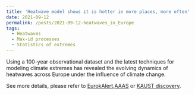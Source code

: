 ```yaml
---
title: 'Heatwave model shows it is hotter in more places, more often'
date: 2021-09-12
permalink: /posts/2021-09-12-heatwaves_in_Europe
tags:
  - Heatwaves
  - Max-id processes
  - Statistics of extremes
---
```


Using a 100-year observational dataset and the latest techniques for modeling climate extremes has revealed the evolving dynamics of heatwaves across Europe under the influence of climate change.

See more details, please refer to   [EurokAlert,AAAS](https://www.eurekalert.org/news-releases/928183) or [KAUST discovery](https://discovery.kaust.edu.sa/en/article/1170/heatwave-model-shows-it-is-hotter-in-more-places,-more-often).